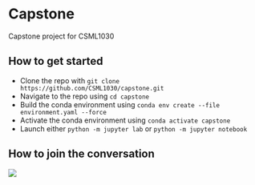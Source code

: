 # Capstone
Capstone project for CSML1030

## How to get started
- Clone the repo with `git clone https://github.com/CSML1030/capstone.git`
- Navigate to the repo using `cd capstone`
- Build the conda environment using `conda env create --file environment.yaml --force`
- Activate the conda environment using `conda activate capstone`
- Launch either `python -m jupyter lab` or `python -m jupyter notebook`

## How to join the conversation
[<img src="https://img.shields.io/badge/slack-@CSML1030/capstone-red.svg?logo=slack">](https://capstoneproje-myb3759.slack.com/ssb/redirect) 

